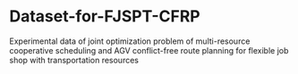# Dataset-for-FJSPT-CFRP
Experimental data of joint optimization problem of multi-resource cooperative scheduling and AGV conflict-free route planning for flexible job shop with transportation resources
